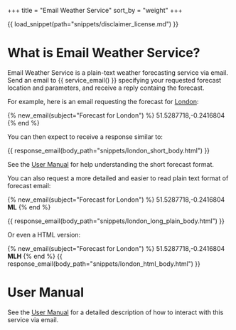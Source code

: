 +++
title = "Email Weather Service"
sort_by = "weight"
+++

{{ load_snippet(path="snippets/disclaimer_license.md") }}

# What is Email Weather Service?

Email Weather Service is a plain-text weather forecasting service via email. Send an email to {{ service_email() }} specifying your requested forecast location and parameters, and receive a reply containg the forecast.

For example, here is an email requesting the forecast for [London](https://goo.gl/maps/sUFSPJQ6ByW4y5os6):

{% new_email(subject="Forecast for London") %}
51.5287718,-0.2416804
{% end %}

You can then expect to receive a response similar to:

{{ response_email(body_path="snippets/london_short_body.html") }}

See the [User Manual](./manual#short) for help understanding the short forecast format. 

You can also request a more detailed and easier to read plain text format of forecast email:

{% new_email(subject="Forecast for London") %}
51.5287718,-0.2416804 <b>ML</b>
{% end %}

{{ response_email(body_path="snippets/london_long_plain_body.html") }}

Or even a HTML version:

{% new_email(subject="Forecast for London") %}
51.5287718,-0.2416804 <b>MLH</b>
{% end %}
{{ response_email(body_path="snippets/london_html_body.html") }}

# User Manual

See the [User Manual](./manual) for a detailed description of how to interact with this service via email.
